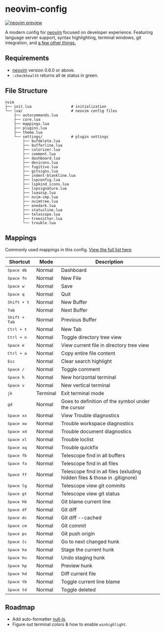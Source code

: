# neovim-config

[![neovim preview](https://gateway.pinata.cloud/ipfs/QmamHwPGgpDQGRwvR7SVZXmScBxUv43nd6N4QjtUNPgwLK?preview=1 "neovim preview")](https://gateway.pinata.cloud/ipfs/QmamHwPGgpDQGRwvR7SVZXmScBxUv43nd6N4QjtUNPgwLK?preview=1)

A modern config for [neovim](https://neovim.io/) focused on developer experience. Featuring language server support, syntax highlighting, terminal windows, git integration, and [a few other things.](https://github.com/ahashim/neovim-config/blob/main/lua/plugins.lua)

## Requirements

- [neovim](https://neovim.io/) version 0.6.0 or above.
- `:checkhealth` returns all `OK` status in green.

## File Structure

```
nvim
├── init.lua                  # initialization
└── lua/                      # neovim config files
    ├── autocommands.lua
    ├── core.lua
    ├── mappings.lua
    ├── plugins.lua
    ├── theme.lua
    └── settings/             # plugin settings
        ├── bufdelete.lua
        ├── bufferline.lua
        ├── colorizer.lua
        ├── comment.lua
        ├── dashboard.lua
        ├── devicons.lua
        ├── fugitive.lua
        ├── gitsigns.lua
        ├── indent-blankline.lua
        ├── lspconfig.lua
        ├── lspkind_icons.lua
        ├── lspsignature.lua
        ├── luasnip.lua
        ├── nvim-cmp.lua
        ├── nvimtree.lua
        ├── onedark.lua
        ├── statusline.lua
        ├── telescope.lua
        ├── treesitter.lua
        └── trouble.lua
```

## Mappings

Commonly used mappings in this config. [View the full list here](https://github.com/ahashim/neovim-config/blob/main/lua/mappings.lua#L27).

| Shortcut                  | Mode                  | Description                                                                 |
| ------------------------- | --------------------- | --------------------------------------------------------------------------- |
| <kbd>Space db</kbd>       | Normal                | Dashboard                                                                   |
| <kbd>Space fn</kbd>       | Normal                | New File                                                                    |
| <kbd>Space w</kbd>        | Normal                | Save                                                                        |
| <kbd>Space q</kbd>        | Normal                | Quit                                                                        |
| <kbd>Shift + t</kbd>      | Normal                | New Buffer                                                                  |
| <kbd>Tab</kbd>            | Normal                | Next Buffer                                                                 |
| <kbd>Shift + Tab</kbd>    | Normal                | Previous Buffer                                                             |
| <kbd>Ctrl + t</kbd>       | Normal                | New Tab                                                                     |
| <kbd>Ctrl + n</kbd>       | Normal                | Toggle directory tree view                                                  |
| <kbd>Space e</kbd>        | Normal                | View current file in directory tree view                                    |
| <kbd>Ctrl + a</kbd>       | Normal                | Copy entire file content                                                    |
| <kbd>Esc</kbd>            | Normal                | Clear search highlight                                                      |
| <kbd>Space /</kbd>        | Normal                | Toggle comment                                                              |
| <kbd>Space h</kbd>        | Normal                | New horizontal terminal                                                     |
| <kbd>Space v</kbd>        | Normal                | New vertical terminal                                                       |
| <kbd>jk</kbd>             | Terminal              | Exit terminal mode                                                          |
| <kbd>gd</kbd>             | Normal                | Goes to definition of the symbol under the cursor                           |
| <kbd>Space xx</kbd>       | Normal                | View Trouble diagnostics                                                    |
| <kbd>Space xw</kbd>       | Normal                | Trouble workspace diagnostics                                               |
| <kbd>Space xd</kbd>       | Normal                | Trouble document diagnostics                                                |
| <kbd>Space xl</kbd>       | Normal                | Trouble loclist                                                             |
| <kbd>Space xq</kbd>       | Normal                | Trouble quickfix                                                            |
| <kbd>Space fb</kbd>       | Normal                | Telescope find in all buffers                                               |
| <kbd>Space fa</kbd>       | Normal                | Telescope find in all files                                                 |
| <kbd>Space ff</kbd>       | Normal                | Telescope find in all files (exluding hidden files & those in .gitignore)   |
| <kbd>Space lg</kbd>       | Normal                | Telescope view git commits                                                  |
| <kbd>Space gt</kbd>       | Normal                | Telescope view git status                                                   |
| <kbd>Space hb</kbd>       | Normal                | Git blame current line                                                      |
| <kbd>Space df</kbd>       | Normal                | Git diff                                                                    |
| <kbd>Space dc</kbd>       | Normal                | Git diff --cached                                                           |
| <kbd>Space cm</kbd>       | Normal                | Git commit                                                                  |
| <kbd>Space ps</kbd>       | Normal                | Git push origin                                                             |
| <kbd>Space [c</kbd>       | Normal                | Go to next changed hunk                                                     |
| <kbd>Space ha</kbd>       | Normal                | Stage the current hunk                                                      |
| <kbd>Space hu</kbd>       | Normal                | Undo staging hunk                                                           |
| <kbd>Space hp</kbd>       | Normal                | Preview hunk                                                                |
| <kbd>Space hd</kbd>       | Normal                | Diff current file                                                           |
| <kbd>Space tb</kbd>       | Normal                | Toggle current line blame                                                   |
| <kbd>Space td</kbd>       | Normal                | Toggle deleted                                                              |

## Roadmap
- Add auto-formatter [null-ls](https://github.com/jose-elias-alvarez/null-ls.nvim).
- Figure out terminal colors & how to enable `winhighlight`.
